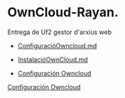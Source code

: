 # OwnCloud-Rayan.
Entrega de Uf2 gestor d'arxius web
<!-- [click on this link](#my-multi-word-header) -->

- [ConfiguracióOwncloud.md](./docs/ConfiguracióOwncloud.md)
- [InstalacióOwnCloud.md](./docs/InstalacióOwncloud.md)

- [Configuración Owncloud](./ConfiguraciónOwncloud.md)

[Configuración Owncloud](https://github.com/Rayan-tech619/OwnCloud/blob/main/ConfiguraciónOwncloud.md)
